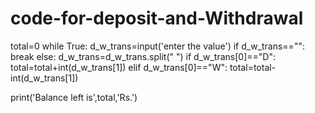 # code-for-deposit-and-Withdrawal
total=0
while True:
    d_w_trans=input('enter the value')
    if d_w_trans=="":
        break
    else:
        d_w_trans=d_w_trans.split(" ")
        if d_w_trans[0]=="D":
            total=total+int(d_w_trans[1])
        elif d_w_trans[0]=="W":
            total=total-int(d_w_trans[1])


print('Balance left is',total,'Rs.')
